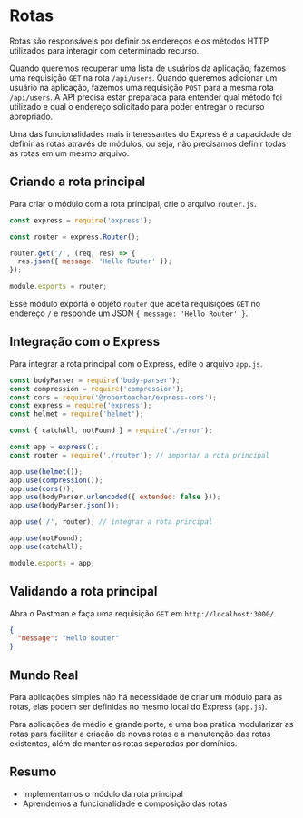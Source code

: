 # Rotas

Rotas são responsáveis por definir os endereços e os métodos HTTP utilizados para interagir com determinado recurso.

Quando queremos recuperar uma lista de usuários da aplicação, fazemos uma requisição `GET` na rota `/api/users`. Quando queremos adicionar um usuário na aplicação, fazemos uma requisição `POST` para a mesma rota `/api/users`. A API precisa estar preparada para entender qual método foi utilizado e qual o endereço solicitado para poder entregar o recurso apropriado.

Uma das funcionalidades mais interessantes do Express é a capacidade de definir as rotas através de módulos, ou seja, não precisamos definir todas as rotas em um mesmo arquivo.

## Criando a rota principal

Para criar o módulo com a rota principal, crie o arquivo `router.js`.

```javascript
const express = require('express');

const router = express.Router();

router.get('/', (req, res) => {
  res.json({ message: 'Hello Router' });
});

module.exports = router;
```

Esse módulo exporta o objeto `router` que aceita requisições `GET` no endereço `/` e responde um JSON `{ message: 'Hello Router' }`.

## Integração com o Express

Para integrar a rota principal com o Express, edite o arquivo `app.js`.

```javascript
const bodyParser = require('body-parser');
const compression = require('compression');
const cors = require('@robertoachar/express-cors');
const express = require('express');
const helmet = require('helmet');

const { catchAll, notFound } = require('./error');

const app = express();
const router = require('./router'); // importar a rota principal

app.use(helmet());
app.use(compression());
app.use(cors());
app.use(bodyParser.urlencoded({ extended: false }));
app.use(bodyParser.json());

app.use('/', router); // integrar a rota principal

app.use(notFound);
app.use(catchAll);

module.exports = app;
```

## Validando a rota principal

Abra o Postman e faça uma requisição `GET` em `http://localhost:3000/`.

```json
{
  "message": "Hello Router"
}
```

## Mundo Real

Para aplicações simples não há necessidade de criar um módulo para as rotas, elas podem ser definidas no mesmo local do Express (`app.js`).

Para aplicações de médio e grande porte, é uma boa prática modularizar as rotas para facilitar a criação de novas rotas e a manutenção das rotas existentes, além de manter as rotas separadas por domínios.

## Resumo

- Implementamos o módulo da rota principal
- Aprendemos a funcionalidade e composição das rotas
